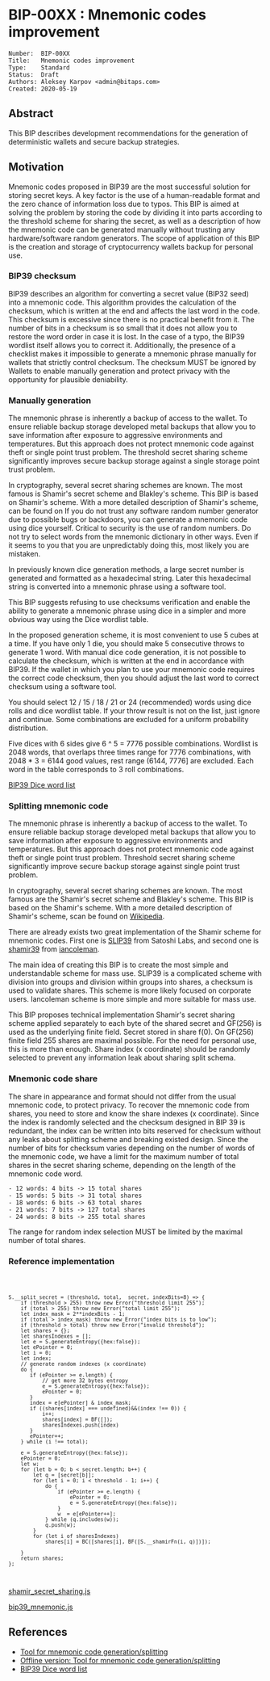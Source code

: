 # BIP-00XX : Mnemonic codes improvement

```
Number:  BIP-00XX
Title:   Mnemonic codes improvement
Type:    Standard
Status:  Draft
Authors: Aleksey Karpov <admin@bitaps.com>
Created: 2020-05-19
```

## Abstract

This BIP describes development recommendations for the generation of deterministic wallets and secure backup strategies.


## Motivation

Mnemonic codes proposed in BIP39 are the most successful solution for storing secret keys. 
A key factor is the use of a human-readable format and the zero chance of information loss due to typos. 
This BIP is aimed at solving the problem by storing the code by dividing it into parts according to the threshold 
scheme for sharing the secret, as well as a description of how the mnemonic code can be generated manually without 
trusting any hardware/software random generators. The scope of application of this BIP is the creation and storage of
 cryptocurrency wallets backup for personal use.


### BIP39 checksum

BIP39 describes an algorithm for converting a secret value (BIP32 seed) into a mnemonic code. This algorithm provides 
the calculation of the checksum, which is written at the end and affects the last word in the code. This checksum 
is excessive since there is no practical benefit from it. The number of bits in a checksum is so small that it does
 not allow you to restore the word order in case it is lost. In the case of a typo, the BIP39 wordlist itself allows
  you to correct it. Additionally, the presence of a checklist makes it impossible to generate a mnemonic phrase 
  manually for wallets that strictly control checksum. The checksum MUST be ignored by Wallets to enable manually
   generation and protect privacy with the opportunity for plausible deniability.



### Manually generation

The mnemonic phrase is inherently a backup of access to the wallet. To ensure reliable backup storage developed 
metal backups that allow you to save information after exposure to aggressive environments and temperatures. 
But this approach does not protect mnemonic code against theft or single point trust problem. 
The threshold secret sharing scheme significantly improves secure backup storage against a single storage point trust problem.

In cryptography, several secret sharing schemes are known. The most famous is Shamir's secret scheme and Blakley's scheme.
This BIP is based on Shamir's scheme. With a more detailed description of Shamir's scheme, can be found on 
If you do not trust any software random number generator due to possible bugs or backdoors, you can generate a 
mnemonic code using dice yourself. Critical to security is the use of random numbers. Do not try to select words from the mnemonic dictionary in other ways. Even if it seems to you that you are unpredictably doing this, most likely you are mistaken.

In previously known dice generation methods, a large secret number is generated and formatted as a hexadecimal string.
Later this hexadecimal string is converted into a mnemonic phrase using a software tool. 

This BIP suggests refusing to use checksums verification and enable the ability  to generate a mnemonic phrase using dice in 
a simpler and more obvious way using the Dice wordlist table.

In the proposed generation scheme, it is most convenient to use 5 cubes at a time. If you have only 1 die, you should make 5 consecutive throws to generate 1 word. With manual dice code generation, it is not possible to calculate the checksum, which is written at the end in accordance with BIP39. If the wallet in which you plan to use your mnemonic code requires the correct code checksum, then you should adjust the last word to correct checksum using a software tool.

You should select 12 / 15 / 18 / 21 or 24 (recommended) words using dice rolls and dice wordlist table. If your throw result is not on the list, just ignore and continue. Some combinations are excluded for a uniform probability distribution.

Five dices with 6 sides give 6 ^ 5 = 7776 possible combinations. Wordlist is 2048 words, that overlaps three times range 
for  7776 combinations, with 2048 * 3 = 6144 good values, rest range (6144, 7776] are excluded.
Each word in the table corresponds to 3 roll combinations.

[BIP39 Dice word list](https://bitaps.com/dice/wordlist)


### Splitting mnemonic code

The mnemonic phrase is inherently a backup of access to the wallet. To ensure reliable backup storage developed 
metal backups that allow you to save information after exposure to aggressive environments and temperatures. 
But this approach does not protect mnemonic code against theft or single point trust problem. 
Threshold secret sharing scheme significantly improve secure backup storage against single point trust problem.

In cryptography, several secret sharing schemes are known. The most famous are the Shamir's secret scheme and Blakley's scheme.
This BIP is based on the Shamir's scheme. With a more detailed description of Shamir's scheme, scan be found on 
[Wikipedia](https://en.wikipedia.org/wiki/Shamir%27s_Secret_Sharing).

There are already exists two great implementation of the Shamir scheme for mnemonic codes. First one is 
[SLIP39](https://github.com/satoshilabs/slips/blob/master/slip-0039.md) from Satoshi Labs,
and second one is [shamir39](https://github.com/iancoleman/shamir39/blob/master/specification.md) from 
[iancoleman](https://github.com/iancoleman).

The main idea of creating this BIP is to create the most simple and understandable scheme for mass use.
SLIP39 is a complicated scheme with division into groups and division within groups into shares, a checksum is used to validate shares. 
This scheme is more likely focused on corporate users. Iancoleman scheme is more simple and more suitable for mass use.

This BIP proposes technical implementation Shamir's secret sharing scheme applied separately to each byte of the shared
 secret and GF(256) is used as the underlying finite field. Secret stored in share f(0). On GF(256) finite field 
255 shares are maximal possible. For the need for personal use, this is more than enough.
Share index (x coordinate) should be randomly selected to prevent any information leak about sharing split schema.

### Mnemonic code share

The share in appearance and format should not differ from the usual mnemonic code, to protect privacy. 
To recover the mnemonic code from shares, you need to store and know the share indexes (x coordinate). 
Since the index is randomly selected and the checksum designed in BIP 39 is redundant, the index can 
be written into bits reserved for checksum without any leaks about splitting scheme and breaking existed design. 
Since the number of bits for checksum varies depending on the number of words of the mnemonic code, we have 
a limit for the maximum number of total shares in the secret sharing scheme, depending on the length of the mnemonic code word.

    - 12 words: 4 bits -> 15 total shares
    - 15 words: 5 bits -> 31 total shares
    - 18 words: 6 bits -> 63 total shares
    - 21 words: 7 bits -> 127 total shares
    - 24 words: 8 bits -> 255 total shares

The range for random index selection MUST be limited by the maximal number of total shares.

### Reference implementation


<code>

    S.__split_secret = (threshold, total,  secret, indexBits=8) => {
        if (threshold > 255) throw new Error("threshold limit 255");
        if (total > 255) throw new Error("total limit 255");
        let index_mask = 2**indexBits - 1;
        if (total > index_mask) throw new Error("index bits is to low");
        if (threshold > total) throw new Error("invalid threshold");
        let shares = {};
        let sharesIndexes = [];
        let e = S.generateEntropy({hex:false});
        let ePointer = 0;
        let i = 0;
        let index;
        // generate random indexes (x coordinate)
        do {
           if (ePointer >= e.length) {
               // get more 32 bytes entropy
               e = S.generateEntropy({hex:false});
               ePointer = 0;
           }
           index = e[ePointer] & index_mask;
           if ((shares[index] === undefined)&&(index !== 0)) {
               i++;
               shares[index] = BF([]);
               sharesIndexes.push(index)
           }
           ePointer++;
        } while (i !== total);

        e = S.generateEntropy({hex:false});
        ePointer = 0;
        let w;
        for (let b = 0; b < secret.length; b++) {
            let q = [secret[b]];
            for (let i = 0; i < threshold - 1; i++) {
                do {
                    if (ePointer >= e.length) {
                        ePointer = 0;
                        e = S.generateEntropy({hex:false});
                    }
                    w  = e[ePointer++];
                } while (q.includes(w));
                q.push(w);
            }
            for (let i of sharesIndexes)
                shares[i] = BC([shares[i], BF([S.__shamirFn(i, q)])]);

        }
        return shares;
    };
    
</code>

[shamir_secret_sharing.js](https://github.com/bitaps-com/jsbtc/blob/master/src/functions/shamir_secret_sharing.js)

[bip39_mnemonic.js](https://github.com/bitaps-com/jsbtc/blob/master/src/functions/bip39_mnemonic.js)

## References

* [Tool for mnemonic code generation/splitting](https://bitaps.com/mnemonic)
* [Offline version: Tool for mnemonic code generation/splitting](https://bitaps.com/mnemonic/offline)
* [BIP39 Dice word list](https://bitaps.com/dice/wordlist)
